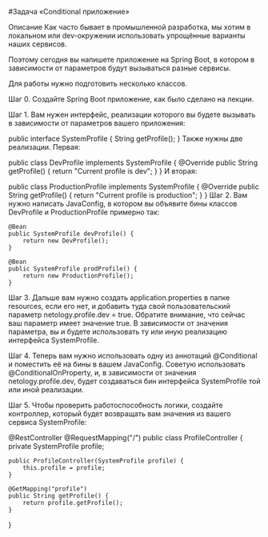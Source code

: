 #Задача «Conditional приложение»

Описание
Как часто бывает в промышленной разработка, мы хотим в локальном или dev-окружении использовать упрощённые варианты наших сервисов.

Поэтому сегодня вы напишете приложение на Spring Boot, в котором в зависимости от параметров будут вызываться разные сервисы.

Для работы нужно подготовить несколько классов.

Шаг 0. Создайте Spring Boot приложение, как было сделано на лекции.

Шаг 1. Вам нужен интерфейс, реализации которого вы будете вызывать в зависимости от параметров вашего приложения:

public interface SystemProfile {
     String getProfile();
}
Также нужны две реализации. Первая:

public class DevProfile implements SystemProfile {
     @Override
     public String getProfile() {
         return "Current profile is dev";
     }
}
И вторая:

public class ProductionProfile implements SystemProfile {
     @Override
     public String getProfile() {
         return "Current profile is production";
     }
}
Шаг 2. Вам нужно написать JavaConfig, в котором вы объявите бины классов DevProfile и ProductionProfile примерно так:

    @Bean
    public SystemProfile devProfile() {
        return new DevProfile();
    }

    @Bean
    public SystemProfile prodProfile() {
        return new ProductionProfile();
    }
Шаг 3. Дальше вам нужно создать application.properties в папке resources, если его нет, и добавить туда свой пользовательский параметр netology.profile.dev = true. Обратите внимание, что сейчас ваш параметр имеет значение true. В зависимости от значения параметра, вы и будете использовать ту или иную реализацию интерфейса SystemProfile.

Шаг 4. Теперь вам нужно использовать одну из аннотаций @Conditional и поместить её на бины в вашем JavaConfig. Советую использовать @ConditionalOnProperty, и, в зависимости от значения netology.profile.dev, будет создаваться бин интерфейса SystemProfile той или иной реализации.

Шаг 5. Чтобы проверить работоспособность логики, создайте контроллер, который будет возвращать вам значения из вашего сервиса SystemProfile:

@RestController
@RequestMapping("/")
public class ProfileController {
    private SystemProfile profile;

    public ProfileController(SystemProfile profile) {
        this.profile = profile;
    }

    @GetMapping("profile")
    public String getProfile() {
        return profile.getProfile();
    }
}
